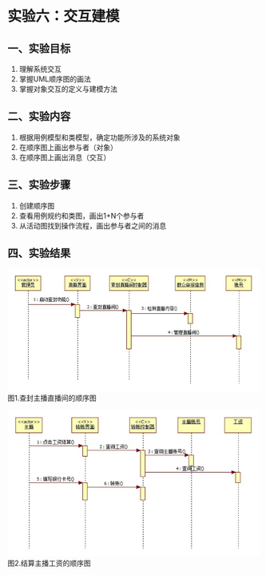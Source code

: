 # 实验六：交互建模

 ## 一、实验目标
1. 理解系统交互
2. 掌握UML顺序图的画法
3. 掌握对象交互的定义与建模方法

 ## 二、实验内容
1. 根据用例模型和类模型，确定功能所涉及的系统对象
2. 在顺序图上画出参与者（对象）
3. 在顺序图上画出消息（交互）

 ## 三、实验步骤
1. 创建顺序图
2. 查看用例规约和类图，画出1+N个参与者
3. 从活动图找到操作流程，画出参与者之间的消息

 ## 四、实验结果

 ![顺序图1](./SequenceDiagram1.jpg)  
图1.查封主播直播间的顺序图

 ![顺序图2](./SequenceDiagram2.jpg)  
图2.结算主播工资的顺序图
